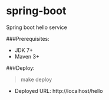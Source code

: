 # spring-boot
Spring boot hello service

###Prerequisites:

 - JDK 7+
 - Maven 3+

###Deploy:

 > make deploy

 - Deployed URL: http://localhost/hello
